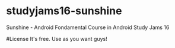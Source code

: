 # studyjams16-sunshine
Sunshine - Android Fondamental Course in Android Study Jams 16

#License
It's free. Use as you want guys!
